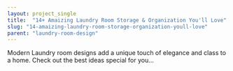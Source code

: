 ```yaml
---
layout: project_single
title:  "14+ Amaizing Laundry Room Storage & Organization You'll Love"
slug: "14-amaizing-laundry-room-storage-organization-youll-love"
parent: "laundry-room-design"
---
```

Modern Laundry room designs add a unique touch of elegance and class to a home. Check out the best ideas special for you...